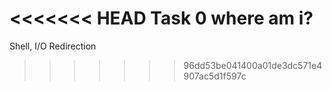 <<<<<<< HEAD
Task 0 where am i?
=======
Shell, I/O Redirection
>>>>>>> 96dd53be041400a01de3dc571e4907ac5d1f597c
